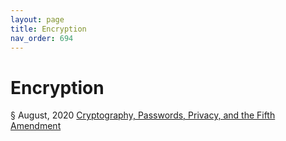 ```yaml
---
layout: page
title: Encryption 
nav_order: 694 
---
```


# Encryption 
§ August, 2020 [Cryptography, Passwords, Privacy, and the Fifth Amendment](https://archive-c.bsafes.com/docs/C/cryptography-passwords-privacy-and-the-fifth-amendment/)  


